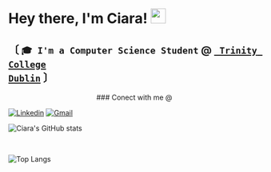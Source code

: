 # Hey there, I'm Ciara! <img src="https://raw.githubusercontent.com/MartinHeinz/MartinHeinz/master/wave.gif" width="30px">
## 〔 </b> <code>🎓 I'm a Computer Science Student</code> <b>@</b> <a href="https://www.tcd.ie/"><b><code> Trinity College Dublin</code></b></a> <b> 〕</b>

<p align="center">
### Conect with me @

<a href="https://www.linkedin.com/in/ciara-lynch-69812119a/" target="_blank"><img alt="Linkedin" src="https://img.shields.io/badge/linkedin%20-%230077B5.svg?&style=for-the-badge&logo=linkedin&logoColor=white"></a>
<a href="mailto:clynch0093@gmail.com" target="_blank"><img alt="Gmail" src="https://img.shields.io/badge/gmail-D14836?&style=for-the-badge&logo=gmail&logoColor=white"></a>
</p>
  
![Ciara's GitHub stats](https://github-readme-stats.vercel.app/api?username=lynchc34&show_icons=true&theme=gotham)

<br />

![Top Langs](https://github-readme-stats.vercel.app/api/top-langs/?username=lynchc34&hide=html&layout=compact&theme=gotham)
